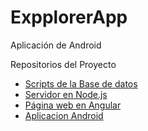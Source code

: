 # ExpplorerApp
Aplicación de Android

Repositorios del Proyecto
- [Scripts de la Base de datos](https://github.com/AntonioAlejandro01/ExplorerDB)
- [Servidor en Node.js](https://github.com/AntonioAlejandro01/NodeServer)
- [Página web en Angular](https://github.com/AntonioAlejandro01/explorer-web)
- [Aplicacion Android](https://github.com/AntonioAlejandro01/ExpplorerApp)
